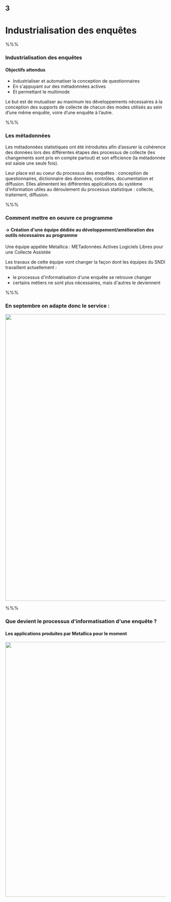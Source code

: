 <!-- .slide: data-background-image="images/insee_ensai.png" data-background-size="600px" class="chapter" -->

## 3

<h1>Industrialisation des enquêtes</h1>

%%%

<!-- .slide: class="slide" data-background-image="images/insee_ensai.png" data-background-size="600px" -->

### Industrialisation des enquêtes

#### Objectifs attendus

- Industrialiser et automatiser la conception de questionnaires
- En s'appuyant sur des métadonnées actives
- Et permettant le multimode

Le but est de mutualiser au maximum les développements nécessaires à la conception des supports de collecte de chacun des modes utilisés au sein d’une même enquête, voire d’une enquête à l’autre.

%%%

### Les métadonnées

Les métadonnées statistiques ont été introduites afin d’assurer la cohérence des données lors des différentes étapes des processus de collecte (les changements sont pris en compte partout) et son efficience (la métadonnée est saisie une seule fois).

Leur place est au coeur du processus des enquêtes : conception de questionnaires, dictionnaire des données, contrôles, documentation et diffusion. Elles alimentent les différentes applications du système d’information utiles au déroulement du processus statistique : collecte, traitement, diffusion.

%%%

<!-- .slide: class="slide" data-background-image="images/insee_ensai.png" data-background-size="600px" -->

### Comment mettre en oeuvre ce programme

#### -> Création d'une équipe dédiée au développement/amélioration des outils nécessaires au programme

Une équipe appélée Metallica : METadonnées Actives Logiciels Libres pour une Collecte Assistée

Les travaux de cette équipe vont changer la façon dont les équipes du SNDI travaillent actuellement :

- le processus d'informatisation d'une enquête se retrouve changer
- certains métiers ne sont plus nécessaires, mais d'autres le deviennent

%%%

<!-- .slide: class="slide" data-background-image="images/insee_ensai.png" data-background-size="600px" -->

### En septembre on adapte donc le service :

<div class="center">
	<img src="images/organigramme.png" width="900px" />
</div>

%%%

<!-- .slide: class="slide" data-background-image="images/insee_ensai.png" data-background-size="600px" -->

### Que devient le processus d'informatisation d'une enquête ?

#### Les applications produites par Metallica pour le moment

<div class="center">
	<img src="images/indust_modules.jpg" width="800px" />
</div>
